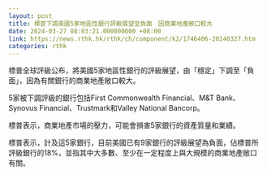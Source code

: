 ```yaml
---
layout: post
title: 標普下調美國5家地區性銀行評級展望至負面　因商業地產敞口較大
date: 2024-03-27 08:03:21.000000000 +08:00
link: https://news.rthk.hk/rthk/ch/component/k2/1746406-20240327.htm
categories: rthk
---
```


標普全球評級公布，將美國5家地區性銀行的評級展望，由「穩定」下調至「負面」，因為有關銀行的商業地產敞口較大。

5家被下調評級的銀行包括First Commonwealth Financial、M&T Bank、Synovus Financial、Trustmark和Valley National Bancorp。

標普表示，商業地產市場的壓力，可能會損害5家銀行的資產質量和業績。

標普表示，計及這5家銀行，目前美國已有9家銀行的評級展望為負面，佔標普所評級銀行的18%，並指其中大多數、至少在一定程度上與大規模的商業地產敞口有關。
